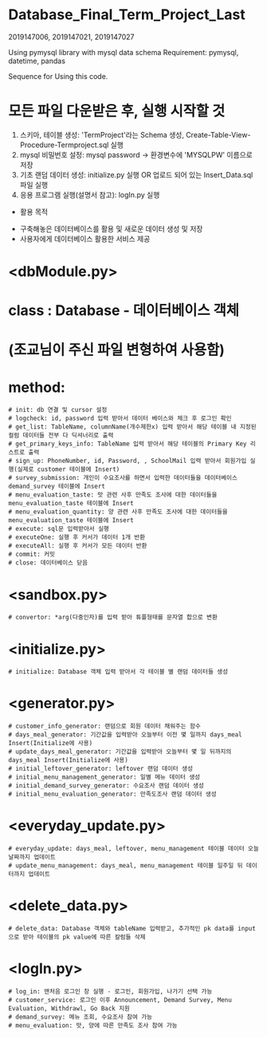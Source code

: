 # Database_Final_Term_Project_Last
2019147006, 2019147021, 2019147027

Using pymysql library with mysql data schema
Requirement: pymysql, datetime, pandas

Sequence for Using this code.
# 모든 파일 다운받은 후, 실행 시작할 것
1. 스키마, 테이블 생성: 'TermProject'라는 Schema 생성, Create-Table-View-Procedure-Termproject.sql 실행
2. mysql 비밀번호 설정: mysql password -> 환경변수에 'MYSQLPW' 이름으로 저장
2. 기초 랜덤 데이터 생성: initialize.py 실행 OR 업로드 되어 있는 Insert_Data.sql 파일 실행
3. 응용 프로그램 실행(설명서 참고): logIn.py 실행
  * 활용 목적
  - 구축해놓은 데이터베이스를 활용 및 새로운 데이터 생성 및 저장
  - 사용자에게 데이터베이스 활용한 서비스 제공 


# <dbModule.py>  
  # class : Database - 데이터베이스 객체
  # (조교님이 주신 파일 변형하여 사용함)  
  # method:  
    # init: db 연결 및 cursor 설정  
    # logcheck: id, password 입력 받아서 데이터 베이스와 체크 후 로그인 확인  
    # get_list: TableName, columnName(개수제한x) 입력 받아서 해당 테이블 내 지정된 컬럼 데이터들 전부 다 딕셔너리로 출력  
    # get_primary_keys_info: TableName 입력 받아서 해당 테이블의 Primary Key 리스트로 출력  
    # sign_up: PhoneNumber, id, Password, , SchoolMail 입력 받아서 회원가입 실행(실제로 customer 테이블에 Insert)  
    # survey_submission: 개인이 수요조사를 하면서 입력한 데이터들을 데이터베이스 demand_survey 테이블에 Insert  
    # menu_evaluation_taste: 맛 관련 사후 만족도 조사에 대한 데이터들을 menu_evaluation_taste 테이블에 Insert  
    # menu_evaluation_quantity: 양 관련 사후 만족도 조사에 대한 데이터들을 menu_evaluation_taste 테이블에 Insert  
    # execute: sql문 입력받아서 실행  
    # executeOne: 실행 후 커서가 데이터 1개 반환  
    # executeAll: 실행 후 커서가 모든 데이터 반환  
    # commit: 커밋  
    # close: 데이터베이스 닫음  


# <sandbox.py>  
    # convertor: *arg(다중인자)를 입력 받아 튜플형태를 문자열 합으로 변환  
  


# <initialize.py>  
    # initialize: Database 객체 입력 받아서 각 테이블 별 랜덤 데이터들 생성  


# <generator.py>
    # customer_info_generator: 랜덤으로 회원 데이터 채워주는 함수  
    # days_meal_generator: 기간값을 입력받아 오늘부터 이전 몇 일까지 days_meal Insert(Initialize에 사용)  
    # update_days_meal_generator: 기간값을 입력받아 오늘부터 몇 일 뒤까지의 days_meal Insert(Initialize에 사용)  
    # initial_leftover_generator: leftover 랜덤 데이터 생성  
    # initial_menu_management_generator: 일별 메뉴 데이터 생성  
    # initial_demand_survey_generator: 수요조사 랜덤 데이터 생성  
    # initial_menu_evaluation_generator: 만족도조사 랜덤 데이터 생성   

  

# <everyday_update.py>  
    # everyday_update: days_meal, leftover, menu_management 테이블 데이터 오늘 날짜까지 업데이트  
    # update_menu_management: days_meal, menu_management 테이블 일주일 뒤 데이터까지 업데이트  



# <delete_data.py>  
    # delete_data: Database 객체와 tableName 입력받고, 추가적인 pk data를 input으로 받아 테이블의 pk value에 따른 칼럼들 삭제  
    

 
# <logIn.py>  
    # log_in: 맨처음 로그인 창 실행 - 로그인, 회원가입, 나가기 선택 가능  
    # customer_service: 로그인 이후 Announcement, Demand Survey, Menu Evaluation, Withdrawl, Go Back 지원  
    # demand_survey: 메뉴 조회, 수요조사 참여 가능  
    # menu_evaluation: 맛, 양에 따른 만족도 조사 참여 가능  
